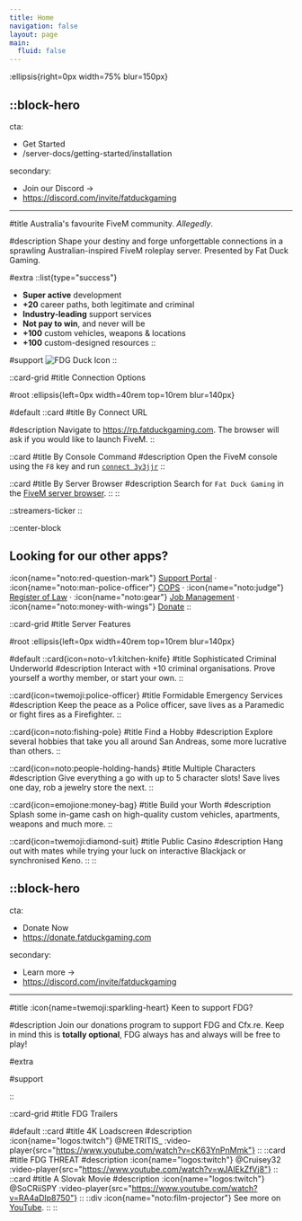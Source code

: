 ```yaml
---
title: Home
navigation: false
layout: page
main:
  fluid: false
---
```


:ellipsis{right=0px width=75% blur=150px}

::block-hero
---
cta:

- Get Started
- /server-docs/getting-started/installation

secondary:

- Join our Discord →
- https://discord.com/invite/fatduckgaming
---

#title
Australia's favourite FiveM community. _Allegedly_.

#description
Shape your destiny and forge unforgettable connections in a sprawling Australian-inspired FiveM roleplay server. Presented by Fat Duck Gaming.

#extra
 ::list{type="success"}
 - **Super active** development
 - **+20** career paths, both legitimate and criminal
 - **Industry-leading** support services
 - **Not pay to win**, and never will be
 - **+100** custom vehicles, weapons & locations
 - **+100** custom-designed resources
 ::

#support
![FDG Duck Icon](https://www.fatduckgaming.com/uploads/monthly_2022_05/fdg-logo.png.ba48be3a2f38483a46d4b506f0fed3dd.png)
::

::card-grid
#title
Connection Options

#root
:ellipsis{left=0px width=40rem top=10rem blur=140px}

#default
::card
#title
By Connect URL

#description
Navigate to https://rp.fatduckgaming.com. The browser will ask if you would like to launch FiveM.
::

::card
#title
By Console Command
#description
Open the FiveM console using the `F8` key and run [`connect 3y3jjr`](/server-docs/getting-started/how-to-connect#by-console-command)
::

::card
#title
By Server Browser
#description
Search for `Fat Duck Gaming` in the [FiveM server browser](https://servers.fivem.net/).
::
::

::streamers-ticker
::

::center-block

## Looking for our other apps?

:icon{name="noto:red-question-mark"} [Support Portal](https://support.fatduckgaming.com) · :icon{name="noto:man-police-officer"} [COPS](https://cops.fatduckgaming.com) · :icon{name="noto:judge"} [Register of Law](https://law.fatduckgaming.com) · :icon{name="noto:gear"} [Job Management](https://jobs.fatduckgaming.com) · :icon{name="noto:money-with-wings"} [Donate](https://donate.fatduckgaming.com)
::

::card-grid
#title
Server Features

#root
:ellipsis{left=0px width=40rem top=10rem blur=140px}

#default
::card{icon=noto-v1:kitchen-knife}
#title
Sophisticated Criminal Underworld
#description
Interact with +10 criminal organisations. Prove yourself a worthy member, or start your own.
::

::card{icon=twemoji:police-officer}
#title
Formidable Emergency Services
#description
Keep the peace as a Police officer, save lives as a Paramedic or fight fires as a Firefighter.
::

::card{icon=noto:fishing-pole}
#title
Find a Hobby
#description
Explore several hobbies that take you all around San Andreas, some more lucrative than others.
::

::card{icon=noto:people-holding-hands}
#title
Multiple Characters
#description
Give everything a go with up to 5 character slots! Save lives one day, rob a jewelry store the next.
::

::card{icon=emojione:money-bag}
#title
Build your Worth
#description
Splash some in-game cash on high-quality custom vehicles, apartments, weapons and much more.
::

::card{icon=twemoji:diamond-suit}
#title
Public Casino
#description
Hang out with mates while trying your luck on interactive Blackjack or synchronised Keno.
::
::

::block-hero
---
cta:

- Donate Now
- https://donate.fatduckgaming.com

secondary:

- Learn more →
- https://discord.com/invite/fatduckgaming
---

#title
:icon{name=twemoji:sparkling-heart} Keen to support FDG?

#description
Join our donations program to support FDG and Cfx.re. Keep in mind this is **totally optional**, FDG always has and always will be free to play!

#extra

#support

::

::card-grid
#title
FDG Trailers

#default
::card
#title
4K Loadscreen
#description
:icon{name="logos:twitch"} @METRITIS\_
:video-player{src="https://www.youtube.com/watch?v=cK63YnPnMmk"}
::
::card
#title
FDG THREAT
#description
:icon{name="logos:twitch"} @Cruisey32
:video-player{src="https://www.youtube.com/watch?v=wJAIEkZfVj8"}
::
::card
#title
A Slovak Movie
#description
:icon{name="logos:twitch"} @SoCRiiSPY
:video-player{src="https://www.youtube.com/watch?v=RA4aDIp8750"}
::
::div
:icon{name="noto:film-projector"} See more on [YouTube](https://www.youtube.com/@fatduckgamingloadscreens6344).
::
::